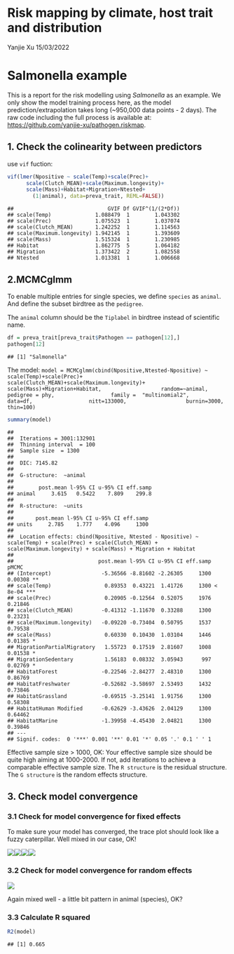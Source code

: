 Risk mapping by climate, host trait and distribution
================
Yanjie Xu
15/03/2022

# Salmonella example

This is a report for the risk modelling using *Salmonella* as an
example. We only show the model training process here, as the model
prediction/extrapolation takes long (\~950,000 data points - 2 days).
The raw code including the full process is available at:
<https://github.com/yanjie-xu/pathogen.riskmap>.

## 1. Check the colinearity between predictors

use `vif` fuction:

``` r
vif(lmer(Npositive ~ scale(Temp)+scale(Prec)+
      scale(Clutch_MEAN)+scale(Maximum.longevity)+
      scale(Mass)+Habitat+Migration+Ntested+
        (1|animal), data=preva_trait, REML=FALSE))
```

    ##                              GVIF Df GVIF^(1/(2*Df))
    ## scale(Temp)              1.088479  1        1.043302
    ## scale(Prec)              1.075523  1        1.037074
    ## scale(Clutch_MEAN)       1.242252  1        1.114563
    ## scale(Maximum.longevity) 1.942145  1        1.393609
    ## scale(Mass)              1.515324  1        1.230985
    ## Habitat                  1.862775  5        1.064182
    ## Migration                1.373422  2        1.082558
    ## Ntested                  1.013381  1        1.006668

## 2.MCMCglmm

To enable multiple entries for single species, we define `species` as
`animal`. And define the subset birdtree as the `pedigree`.

The `animal` column should be the `Tiplabel` in birdtree instead of
scientific name.

``` r
df = preva_trait[preva_trait$Pathogen == pathogen[12],]
pathogen[12]
```

    ## [1] "Salmonella"

The model:
`model = MCMCglmm(cbind(Npositive,Ntested-Npositive) ~ scale(Temp)+scale(Prec)+                    scale(Clutch_MEAN)+scale(Maximum.longevity)+                    scale(Mass)+Migration+Habitat,                   random=~animal,                   pedigree = phy,                  family =  "multinomial2",                  data=df,                  nitt=133000,                   burnin=3000,                   thin=100)`

``` r
summary(model)
```

    ## 
    ##  Iterations = 3001:132901
    ##  Thinning interval  = 100
    ##  Sample size  = 1300 
    ## 
    ##  DIC: 7145.82 
    ## 
    ##  G-structure:  ~animal
    ## 
    ##        post.mean l-95% CI u-95% CI eff.samp
    ## animal     3.615   0.5422    7.809    299.8
    ## 
    ##  R-structure:  ~units
    ## 
    ##       post.mean l-95% CI u-95% CI eff.samp
    ## units     2.785    1.777    4.096     1300
    ## 
    ##  Location effects: cbind(Npositive, Ntested - Npositive) ~ scale(Temp) + scale(Prec) + scale(Clutch_MEAN) + scale(Maximum.longevity) + scale(Mass) + Migration + Habitat 
    ## 
    ##                           post.mean l-95% CI u-95% CI eff.samp   pMCMC    
    ## (Intercept)                -5.36566 -8.81602 -2.26305     1300 0.00308 ** 
    ## scale(Temp)                 0.89353  0.43221  1.41726     1300 < 8e-04 ***
    ## scale(Prec)                 0.20905 -0.12564  0.52075     1976 0.21846    
    ## scale(Clutch_MEAN)         -0.41312 -1.11670  0.33288     1300 0.23231    
    ## scale(Maximum.longevity)   -0.09220 -0.73404  0.50795     1537 0.79538    
    ## scale(Mass)                 0.60330  0.10430  1.03104     1446 0.01385 *  
    ## MigrationPartialMigratory   1.55723  0.17519  2.81607     1008 0.01538 *  
    ## MigrationSedentary          1.56183  0.08332  3.05943      997 0.02769 *  
    ## HabitatForest              -0.22546 -2.84277  2.48310     1300 0.86769    
    ## HabitatFreshwater          -0.52682 -3.58697  2.53493     1432 0.73846    
    ## HabitatGrassland           -0.69515 -3.25141  1.91756     1300 0.58308    
    ## HabitatHuman Modified      -0.62629 -3.43626  2.04129     1300 0.64462    
    ## HabitatMarine              -1.39958 -4.45430  2.04821     1300 0.39846    
    ## ---
    ## Signif. codes:  0 '***' 0.001 '**' 0.01 '*' 0.05 '.' 0.1 ' ' 1

Effective sample size \> 1000, OK: Your effective sample size should be
quite high aiming at 1000-2000. If not, add iterations to achieve a
comparable effective sample size. The `R structure` is the residual
structure. The `G structure` is the random effects structure.

## 3. Check model convergence

### 3.1 Check for model convergence for fixed effects

To make sure your model has converged, the trace plot should look like a
fuzzy caterpillar. Well mixed in our case, OK!

![](model2host_model_report_files/figure-gfm/unnamed-chunk-5-1.png)<!-- -->![](model2host_model_report_files/figure-gfm/unnamed-chunk-5-2.png)<!-- -->![](model2host_model_report_files/figure-gfm/unnamed-chunk-5-3.png)<!-- -->![](model2host_model_report_files/figure-gfm/unnamed-chunk-5-4.png)<!-- -->

### 3.2 Check for model convergence for random effects

![](model2host_model_report_files/figure-gfm/unnamed-chunk-6-1.png)<!-- -->

Again mixed well - a little bit pattern in animal (species), OK?

### 3.3 Calculate R squared

``` r
R2(model)
```

    ## [1] 0.665
